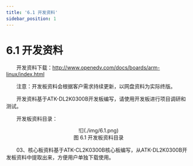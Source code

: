 ```yaml
---
title: '6.1 开发资料'
sidebar_position: 1
---
```


# 6.1 开发资料

&emsp;&emsp;开发资料下载：http://www.openedv.com/docs/boards/arm-linux/index.html 

&emsp;&emsp;注意：开发板资料会根据客户需求持续更新，以网盘资料为实际终版。

&emsp;&emsp;开发资料基于ATK-DL2K0300B开发板编写，请使用开发板进行项目调研和测试。

&emsp;&emsp;开发板资料目录：

<center>
![](./img/6.1.png)<br />
图 6.1 开发板资料目录
</center>

&emsp;&emsp;03、核心板资料基于ATK-CL2K0300B核心板编写，从ATK-DL2K0300B开发板资料中提取出来，方便用户单独下载使用。